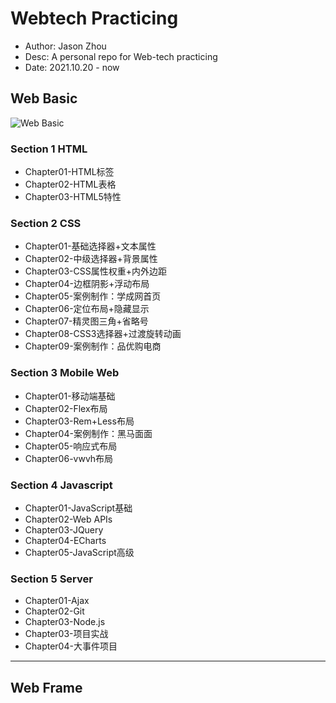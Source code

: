 # Webtech Practicing
* Author: Jason Zhou
* Desc: A personal repo for Web-tech practicing
* Date: 2021.10.20 - now

## Web Basic
![Web Basic](https://dobsondev.com/wp-content/uploads/2017/05/html-featured-image.jpg)
### Section 1 HTML
- Chapter01-HTML标签
- Chapter02-HTML表格
- Chapter03-HTML5特性
### Section 2 CSS
- Chapter01-基础选择器+文本属性
- Chapter02-中级选择器+背景属性
- Chapter03-CSS属性权重+内外边距
- Chapter04-边框阴影+浮动布局
- Chapter05-案例制作：学成网首页
- Chapter06-定位布局+隐藏显示
- Chapter07-精灵图三角+省略号
- Chapter08-CSS3选择器+过渡旋转动画
- Chapter09-案例制作：品优购电商
### Section 3 Mobile Web
- Chapter01-移动端基础
- Chapter02-Flex布局
- Chapter03-Rem+Less布局
- Chapter04-案例制作：黑马面面
- Chapter05-响应式布局
- Chapter06-vwvh布局
### Section 4 Javascript
- Chapter01-JavaScript基础
- Chapter02-Web APIs
- Chapter03-JQuery
- Chapter04-ECharts
- Chapter05-JavaScript高级
### Section 5 Server
- Chapter01-Ajax
- Chapter02-Git
- Chapter03-Node.js
- Chapter03-项目实战
- Chapter04-大事件项目

---

## Web Frame
